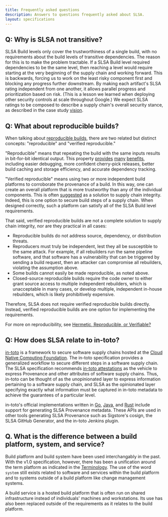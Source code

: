 ```yaml
---
title: Frequently asked questions
description: Answers to questions frequently asked about SLSA.
layout: specifications
---
```


## Q: Why is SLSA not transitive?

SLSA Build levels only cover the trustworthiness of a single build, with no requirements about the build levels of transitive dependencies. The reason for this is to make the problem tractable. If a SLSA Build level required dependencies to be the same level, then reaching a level would require starting at the very beginning of the supply chain and working forward. This is backwards, forcing us to work on the least risky component first and blocking any progress further downstream. By making each artifact's SLSA rating independent from one another, it allows parallel progress and prioritization based on risk. (This is a lesson we learned when deploying other security controls at scale throughout Google.) We expect SLSA ratings to be composed to describe a supply chain's overall security stance, as described in the case study [vision](../../example.md#vision-case-study).

## Q: What about reproducible builds?

When talking about [reproducible builds](https://reproducible-builds.org), there are two related but distinct concepts: "reproducible" and "verified reproducible."

"Reproducible" means that repeating the build with the same inputs results in bit-for-bit identical output. This property [provides](https://reproducible-builds.org/docs/buy-in/)
[many](https://wiki.debian.org/ReproducibleBuilds/About)
[benefits](https://static.googleusercontent.com/media/sre.google/en//static/pdf/building_secure_and_reliable_systems.pdf#page=357),
including easier debugging, more confident cherry-pick releases, better build caching and storage efficiency, and accurate dependency tracking.

"Verified reproducible" means using two or more independent build platforms to corroborate the provenance of a build. In this way, one can create an overall platform that is more trustworthy than any of the individual components. This is often [suggested](https://www.linuxfoundation.org/en/blog/preventing-supply-chain-attacks-like-solarwinds/)
as a solution to supply chain integrity. Indeed, this is one option to secure build steps of a supply chain. When designed correctly, such a platform can satisfy all of the SLSA Build level requirements.

That said, verified reproducible builds are not a complete solution to supply chain integrity, nor are they practical in all cases:

-   Reproducible builds do not address source, dependency, or distribution threats.
-   Reproducers must truly be independent, lest they all be susceptible to the same attack. For example, if all rebuilders run the same pipeline software, and that software has a vulnerability that can be triggered by sending a build request, then an attacker can compromise all rebuilders, violating the assumption above.
-   Some builds cannot easily be made reproducible, as noted above.
-   Closed-source reproducible builds require the code owner to either grant source access to multiple independent rebuilders, which is unacceptable in many cases, or develop multiple, independent in-house rebuilders, which is likely prohibitively expensive.

Therefore, SLSA does not require verified reproducible builds directly. Instead, verified reproducible builds are one option for implementing the requirements.

For more on reproducibility, see [Hermetic, Reproducible, or Verifiable?](https://sre.google/static/pdf/building_secure_and_reliable_systems.pdf#page=357)

## Q: How does SLSA relate to in-toto?

[in-toto](https://in-toto.io/) is a framework to secure software supply chains
hosted at the [Cloud Native Computing Foundation](https://cncf.io/). The in-toto specification provides a generalized workflow to secure different steps in a software supply chain. The SLSA specification recommends [in-toto attestations](https://github.com/in-toto/attestation) as the vehicle to
express Provenance and other attributes of software supply chains. Thus, in-toto can be thought of as the unopinionated layer to express information pertaining to a software supply chain, and SLSA as the opinionated layer specifying exactly what information must be captured in in-toto metadata to achieve the guarantees of a particular level.

in-toto's official implementations written in [Go](https://github.com/in-toto/in-toto-golang),
[Java](https://github.com/in-toto/in-toto-java), and
[Rust](https://github.com/in-toto/in-toto-rs) include support for generating
SLSA Provenance metadata. These APIs are used in other tools generating SLSA Provenance such as Sigstore's cosign, the SLSA GitHub Generator, and the in-toto Jenkins plugin.

## Q. What is the difference between a build platform, system, and service?

Build platform and build system have been used interchangably in the past. With the v1.0 specification, however, there has been a unification around the term platform as indicated in the [Terminology](terminology.md). The use of the word `system` still exists related to software and services within the build platform and to systems outside of a build platform like change management systems.

A build service is a hosted build platform that is often run on shared infrastructure instead of individuals' machines and workstations. Its use has also been replaced outside of the requirements as it relates to the build platform.
